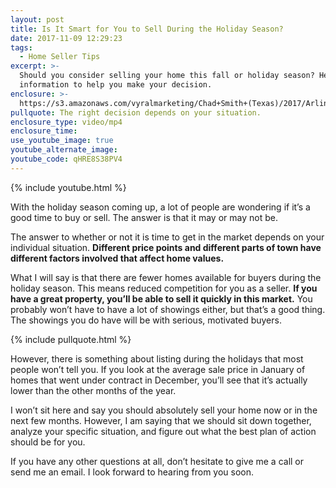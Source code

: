 ```yaml
---
layout: post
title: Is It Smart for You to Sell During the Holiday Season?
date: 2017-11-09 12:29:23
tags:
  - Home Seller Tips
excerpt: >-
  Should you consider selling your home this fall or holiday season? Here’s some
  information to help you make your decision.
enclosure: >-
  https://s3.amazonaws.com/vyralmarketing/Chad+Smith+(Texas)/2017/Arlington+Real+Estate+Agent-+Selling+in+the+Fall+and+During+the+Holidays.mp4
pullquote: The right decision depends on your situation.
enclosure_type: video/mp4
enclosure_time:
use_youtube_image: true
youtube_alternate_image:
youtube_code: qHRE8S38PV4
---
```



{% include youtube.html %}

With the holiday season coming up, a lot of people are wondering if it’s a good time to buy or sell. The answer is that it may or may not be.

The answer to whether or not it is time to get in the market depends on your individual situation. **Different price points and different parts of town have different factors involved that affect home values.**

What I will say is that there are fewer homes available for buyers during the holiday season. This means reduced competition for you as a seller. **If you have a great property, you’ll be able to sell it quickly in this market.** You probably won’t have to have a lot of showings either, but that’s a good thing. The showings you do have will be with serious, motivated buyers.

{% include pullquote.html %}

However, there is something about listing during the holidays that most people won’t tell you. If you look at the average sale price in January of homes that went under contract in December, you’ll see that it’s actually lower than the other months of the year.

I won’t sit here and say you should absolutely sell your home now or in the next few months. However, I am saying that we should sit down together, analyze your specific situation, and figure out what the best plan of action should be for you.&nbsp;

If you have any other questions at all, don’t hesitate to give me a call or send me an email. I look forward to hearing from you soon.